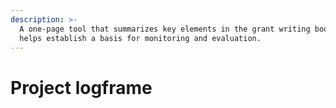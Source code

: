 ```yaml
---
description: >-
  A one-page tool that summarizes key elements in the grant writing bootcamp and
  helps establish a basis for monitoring and evaluation.
---
```


# Project logframe

